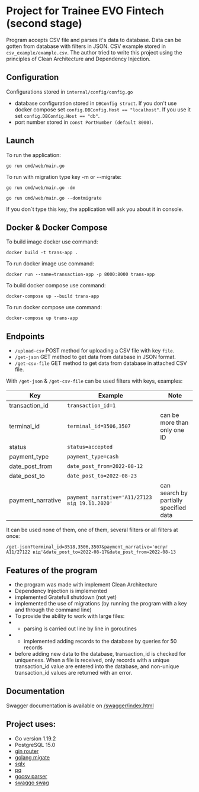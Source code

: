 # Project for Trainee EVO Fintech (second stage)
Program accepts CSV file and parses it's data to database. Data can be gotten from database with filters in JSON. CSV example stored in `csv_example/example.csv`.
The author tried to write this project using the principles of Clean Architecture and Dependency Injection.

## Configuration

Configurations stored in `internal/config/config.go`

- database configuration stored in `DBConfig struct`. If you don't use docker compose set `config.DBConfig.Host == "localhost"`. If you use it set `config.DBConfig.Host == "db"`. 
- port number stored in `const PortNumber (default 8000)`.

## Launch

To run the application:

`go run cmd/web/main.go`

To run with migration type key -m or --migrate:

`go run cmd/web/main.go -dm`

`go run cmd/web/main.go --dontmigrate`

If you don`t type this key, the application will ask you about it in console.

## Docker & Docker Compose

To build image docker use command:

`docker build -t trans-app .`

To run docker image use command:

`docker run --name=transaction-app -p 8000:8000 trans-app`

To build docker compose use command:

`docker-compose up --build trans-app`

To run docker compose use command:

`docker-compose up trans-app`

## Endpoints

- `/upload-csv` POST method for uploading a CSV file with key `file`.
- `/get-json` GET method to get data from database in JSON format.
- `/get-csv-file` GET method to get data from database in attached CSV file.

With `/get-json` & `/get-csv-file` can be used filters with keys, examples:

| Key               | Example                                        | Note                                   |
|-------------------|------------------------------------------------|----------------------------------------|
| transaction_id    | `transaction_id=1`                             |                                        |
| terminal_id       | `terminal_id=3506,3507`                        | can be more than only one ID           |
| status            | `status=accepted`                              |                                        |
| payment_type      | `payment_type=cash`                            |                                        |
| date_post_from    | `date_post_from=2022-08-12`                    |                                        |
| date_post_to      | `date_post_to=2022-08-23`                      |                                        |
| payment_narrative | `payment_narrative='А11/27123 від 19.11.2020'` | can search by partially specified data |

It can be used none of them, one of them, several filters or all filters at once:

```/get-json?terminal_id=3518,3506,3507&payment_narrative='ослуг А11/27122 від'&date_post_to=2022-08-17&date_post_from=2022-08-13```

## Features of the program
- the program was made with implement Clean Architecture
- Dependency Injection is implemented
- implemented Gratefull shutdown (not yet)
- implemented the use of migrations (by running the program with a key and through the command line)
- To provide the ability to work with large files:
- - parsing is carried out line by line in goroutines
- - implemented adding records to the database by queries for 50 records
- before adding new data to the database, transaction_id is checked for uniqueness.  When a file is received, only records with a unique transaction_id value are entered into the database, and non-unique transaction_id values are returned with an error.

## Documentation 
Swagger documentation is available on [/swagger/index.html](http://localhost:8000/swagger/index.html)

## Project uses:
- Go version 1.19.2
- PostgreSQL 15.0
- [gin router](https://github.com/gin-gonic/gin)
- [golang migate](https://github.com/golang-migrate/migrate)
- [sqlx](https://github.com/jmoiron/sqlx)
- [pq](https://github.com/lib/pq)
- [gocsv parser](https://github.com/gocarina/gocsv)
- [swaggo swag](https://github.com/swaggo/swag)
